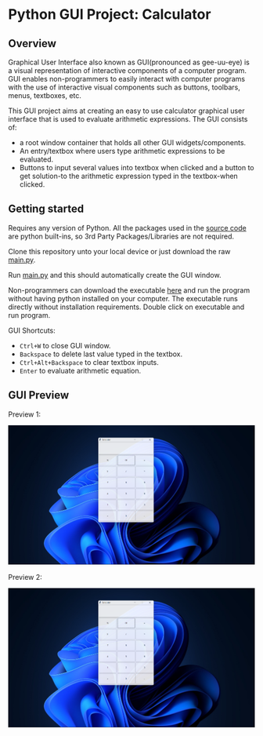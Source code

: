 # Python GUI Project: Calculator

## Overview

Graphical User Interface also known as GUI(pronounced as gee-uu-eye) is a visual representation of interactive components of a computer program. 
GUI enables non-programmers to easily interact with computer programs with the use of interactive visual components such as buttons, toolbars, menus, textboxes, etc.

This GUI project aims at creating an easy to use calculator graphical user interface that is used to evaluate arithmetic expressions.
The GUI consists of:
  * a root window container that holds all other GUI widgets/components.
  * An entry/textbox where users type arithmetic expressions to be evaluated.
  * Buttons to input several values into textbox when clicked and a button to get solution-to the arithmetic expression typed in the textbox-when clicked.
 
## Getting started

Requires any version of Python. All the packages used in the [source code](/main.py) are python built-ins, so 3rd Party Packages/Libraries are not required.

Clone this repository unto your local device or just download the raw [main.py](/main.py).

Run [main.py](/main.py) and this should automatically create the GUI window. 

Non-programmers can download the executable [here](https://github.com/tomiwa-adesanya/python-calculator-gui/raw/master/Data/dist/calculator.exe)
and run the program without having python installed on your computer. The executable runs directly without installation requirements. Double click on executable and run program.

GUI Shortcuts:
  * `Ctrl+W` to close GUI window.
  * `Backspace` to delete last value typed in the textbox.
  * `Ctrl+Alt+Backspace` to clear textbox inputs.
  * `Enter` to evaluate arithmetic equation.
  
## GUI Preview

Preview 1:

  ![gui-preview-1](/Data/img/preview-1.png)
  
Preview 2: 

  ![gui-preview-1](/Data/img/preview-1.png)
